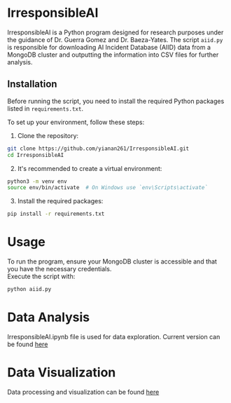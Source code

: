 # IrresponsibleAI

IrresponsibleAI is a Python program designed for research purposes under the guidance of Dr. Guerra Gomez and Dr. Baeza-Yates. The script `aiid.py` is responsible for downloading AI Incident Database (AIID) data from a MongoDB cluster and outputting the information into CSV files for further analysis.

## Installation

Before running the script, you need to install the required Python packages listed in `requirements.txt`.

To set up your environment, follow these steps:

1. Clone the repository:

```sh
git clone https://github.com/yianan261/IrresponsibleAI.git
cd IrresponsibleAI
```
2. It's recommended to create a virtual environment:
```sh
python3 -m venv env
source env/bin/activate  # On Windows use `env\Scripts\activate`
```
3. Install the required packages:
```sh
pip install -r requirements.txt
```

# Usage
To run the program, ensure your MongoDB cluster is accessible and that you have the necessary credentials.
<br>
Execute the script with:
```sh
python aiid.py

```
# Data Analysis
IrresponsibleAI.ipynb file is used for data exploration. Current version can be found [here](https://colab.research.google.com/drive/1pJYpuXrnNFKJmI4L1h5VqWaYggeqosh5#scrollTo=GA770D6vuFyF)

# Data Visualization
Data processing and visualization can be found [here](https://observablehq.com/d/126c228131c034d7)

